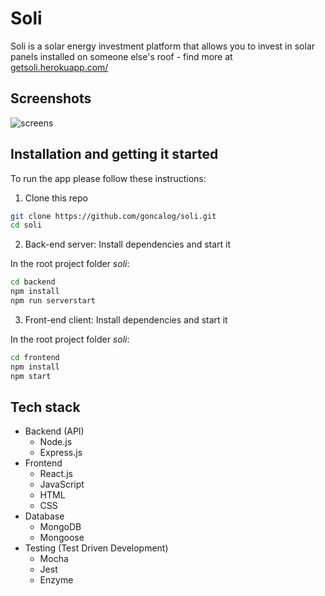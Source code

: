 # Soli

Soli is a solar energy investment platform that allows you to invest in solar panels installed on someone else's roof - find more at [getsoli.herokuapp.com/](https://getsoli.herokuapp.com/)

## Screenshots
<img src='https://user-images.githubusercontent.com/5341829/105068464-e0431480-5a78-11eb-84bb-f50db6340763.png' alt='screens'>

## Installation and getting it started
To run the app please follow these instructions:

1. Clone this repo
```bash
git clone https://github.com/goncalog/soli.git
cd soli
```

2. Back-end server: Install dependencies and start it

In the root project folder *soli*:
```bash
cd backend
npm install
npm run serverstart
```

3. Front-end client: Install dependencies and start it

In the root project folder *soli*:
```bash
cd frontend
npm install
npm start
```

## Tech stack
- Backend (API)
    - Node.js
    - Express.js
- Frontend
    - React.js
    - JavaScript
    - HTML
    - CSS
- Database
    - MongoDB
    - Mongoose
- Testing (Test Driven Development)
    - Mocha
    - Jest
    - Enzyme
